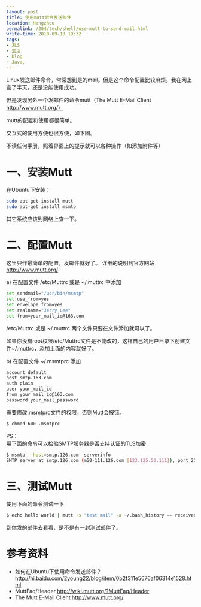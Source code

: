 ```yaml
---
layout: post
title: 使用mutt命令发送邮件
location: Hangzhou
permalink: /204/tech/shell/use-mutt-to-send-mail.html
write-time: 2010-09-18 19:32
tags:
- JLS
- 生活
- blog
- Java,
---
```


Linux发送邮件命令，常常想到是的mail。但是这个命令配置比较麻烦。我在网上查了半天，还是没能使用成功。

但是发现另外一个发邮件的命令mutt（The Mutt E-Mail Client http://www.mutt.org/）

mutt的配置和使用都很简单。

交互式的使用方便也很方便，如下图。

不读任何手册，照着界面上的提示就可以各种操作（如添加附件等）

一、安装Mutt
================

在Ubuntu下安装：

```bash
sudo apt-get install mutt
sudo apt-get install msmtp
```

其它系统应该到网络上查一下。

二、配置Mutt
======================

这里只作最简单的配置，发邮件就好了。 详细的说明到官方网站 http://www.mutt.org/

a) 在配置文件 /etc/Muttrc 或是 ~/.muttrc 中添加

```bash
set sendmail="/usr/bin/msmtp"
set use_from=yes
set envelope_from=yes
set realname="Jerry Lee"
set from=your_mail_id@163.com
```

/etc/Muttrc 或是 ~/.muttrc 两个文件只要在文件添加就可以了。

如果你没有root权限/etc/Muttrc文件是不能改的，这样自己的用户目录下创建文件~/.muttrc，添加上面的内容就好了。

b) 在配置文件 ~/.msmtprc 添加

```bash
account default
host smtp.163.com
auth plain
user your_mail_id
from your_mail_id@163.com
password your_mail_password
```

需要修改.msmtprc文件的权限，否则Mutt会报错。

```bash
$ chmod 600 .msmtprc
```

PS：   
用下面的命令可以检验SMTP服务器是否支持认证的TLS加密

```bash
$ msmtp --host=smtp.126.com –serverinfo
SMTP server at smtp.126.com (m50-111.126.com [123.125.50.111]), port 25:    126.com Anti-spam GT for Coremail System (126com[20101010])Capabilities:    PIPELINING:        Support for command grouping for faster transmission    STARTTLS:        Support for TLS encryption via the STARTTLS command    AUTH:        Supported authentication methods:        PLAIN LOGIN This server might advertise more or other capabilities when TLS is active.
```

三、测试Mutt
====================

使用下面的命令测试一下

```bash
$ echo hello world | mutt -s "test mail" -a ~/.bash_history –- receiver_mail_id@gmail.com
```

到你发的邮件去看看，是不是有一封测试邮件了。

参考资料
======================

- 如何在Ubuntu下使用命令发送邮件？ http://hi.baidu.com/2young22/blog/item/0b2f311e5676af06314e1528.html
- MuttFaq/Header http://wiki.mutt.org/?MuttFaq/Header
- The Mutt E-Mail Client http://www.mutt.org/
